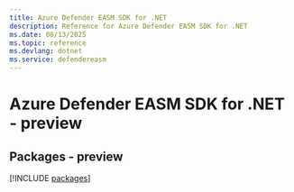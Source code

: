 ```yaml
---
title: Azure Defender EASM SDK for .NET
description: Reference for Azure Defender EASM SDK for .NET
ms.date: 08/13/2025
ms.topic: reference
ms.devlang: dotnet
ms.service: defendereasm
---
```

# Azure Defender EASM SDK for .NET - preview
## Packages - preview
[!INCLUDE [packages](defender-easm-index.md)]